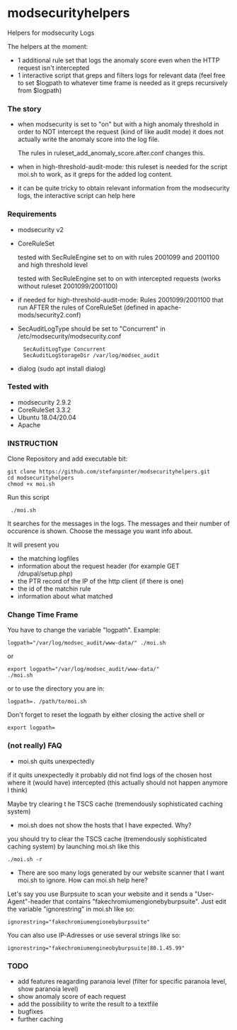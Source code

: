 # modsecurityhelpers
Helpers for modsecurity Logs

The helpers at the moment:
- 1 additional rule set that logs the anomaly score even when the HTTP request isn't intercepted
- 1 interactive script that greps and filters logs for relevant data (feel free to set $logpath to whatever time frame is needed as it greps recursively from $logpath)

### The story ### 
 - when modsecurity is set to "on" but with a high anomaly threshold in order to NOT intercept the request (kind of like audit mode) it does not actually write the anomaly score into the log file.

   The rules in ruleset_add_anomaly_score.after.conf changes this.
 - when in high-threshold-audit-mode: this ruleset is needed for the script moi.sh to work, as it greps for the added log content.
 - it can be quite tricky to obtain relevant information from the modsecurity logs, the interactive script can help here


### Requirements ###
 - modsecurity v2
 - CoreRuleSet

   tested with SecRuleEngine set to on with rules 2001099 and 2001100 and high threshold level

   tested with SecRuleEngine set to on with intercepted requests (works without ruleset 2001099/2001100)
 - if needed for high-threshold-audit-mode: Rules 2001099/2001100 that run AFTER the rules of CoreRuleSet (defined in apache-mods/security2.conf)
 - SecAuditLogType should be set to "Concurrent" in /etc/modsecurity/modsecurity.conf

```
     SecAuditLogType Concurrent
     SecAuditLogStorageDir /var/log/modsec_audit
```

 - dialog (sudo apt install dialog)

### Tested with  ###
 - modsecurity 2.9.2
 - CoreRuleSet 3.3.2
 - Ubuntu 18.04/20.04
 - Apache


### INSTRUCTION ###

 Clone Repository and add executable bit:
```
git clone https://github.com/stefanpinter/modsecurityhelpers.git
cd modsecurityhelpers
chmod +x moi.sh
```

Run this script
```
 ./moi.sh
```

It searches for the messages in the logs.
The messages and their number of occurence is shown.
Choose the message you want info about.

It will present you 
- the matching logfiles
- information about the request header (for example GET /drupal/setup.php)
- the PTR record of the IP of the http client (if there is one)
- the id of the matchin rule
- information about what matched


### Change Time Frame ###

You have to change the variable "logpath". Example:
```
logpath="/var/log/modsec_audit/www-data/" ./moi.sh
```
or
```
export logpath="/var/log/modsec_audit/www-data/"
./moi.sh
```
or to use the directory you are in:
```
logpath=. /path/to/moi.sh
```
Don't forget to reset the logpath by either closing the active shell or
```
export logpath=
```

### (not really) FAQ ###
- moi.sh quits unexpectedly

if it quits unexpectedly it probably did not find logs of the chosen host where it (would have) intercepted (this actually should not happen anymore I think)

Maybe try clearing t he TSCS cache (tremendously sophisticated caching system)

- moi.sh does not show the hosts that I have expected. Why?

you should try to clear the TSCS cache (tremendously sophisticated caching system) by launching moi.sh like this

```
./moi.sh -r
```

- There are soo many logs generated by our website scanner that I want moi.sh to ignore. How can moi.sh help here?

Let's say you use Burpsuite to scan your website and it sends a "User-Agent"-header that contains "fakechromiumengionebyburpsuite". Just edit the variable "ignorestring" in moi.sh like so:
```
ignorestring="fakechromiumengionebyburpsuite"
```

You can also use IP-Adresses or use several strings like so:
```
ignorestring="fakechromiumengineobyburpsuite|80.1.45.99"
```


### TODO ###

  - add features reagarding paranoia level (filter for specific paranoia level, show paranoia level)
  - show anomaly score of each request
  - add the possibility to write the result to a textfile
  - bugfixes
  - further caching
